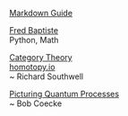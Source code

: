 <link rel="stylesheet" type="text/css" href="{{ site.baseurl }}/styles.css">

[Markdown Guide](https://www.markdownguide.org)  

[Fred Baptiste](https://www.youtube.com/@mathbyteacademy)  
Python, Math  

[Category Theory](https://www.youtube.com/playlist?list=PLCTMeyjMKRkoS699U0OJ3ymr3r01sI08l)   
[homotopy.io](https://beta.homotopy.io)  
~ Richard Southwell  

[Picturing Quantum Processes](https://www.youtube.com/@OxfordQuantumVideo/search?query=Picturing%20Quantum%20Processes)  
~ Bob Coecke  

